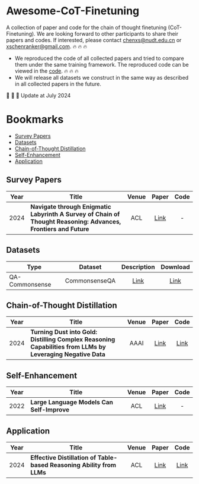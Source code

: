 # Awesome-CoT-Finetuning

A collection of paper and code for the chain of thought finetuning (CoT-Finetuning). We are looking forward to other participants to share their papers and codes. If interested, please contact chenxs@nudt.edu.cn or xschenranker@gmail.com. :fire: :fire: :fire: 

- We reproduced the code of all collected papers and tried to compare them under the same training framework. The reproduced code can be viewed in the [code](./code). :fire: :fire: :fire:
- We will release all datasets we construct in the same way as described in all collected papers in the future.

:bell: :bell: :bell: Update at July 2024


# Bookmarks
- [Survey Papers](#survey-papers-)
- [Datasets](#datasets-)
- [Chain-of-Thought Distillation](#Chain-of-Thought-Distillation-)
- [Self-Enhancement](#Self-Enhancement-)
- [Application](#Applicationt-)

## Survey Papers <span id="survey-papers-"></span>
| **Year**   | **Title**                                                                                     |  **Venue**    |                                       **Paper**                                            | **Code** |
| ---- |----------------------------------------------------------------------------------|:--------:|:---------------------------------------------------------------------------------:|:----:|
| 2024  | **Navigate through Enigmatic Labyrinth A Survey of Chain of Thought Reasoning: Advances, Frontiers and Future**   |  ACL    |                   [Link](https://arxiv.org/abs/2309.15402)                    | -  |

## Datasets <span id="datasets-"></span>
| **Type**                                                                                     |  **Dataset**    |                                       **Description**                                            | **Download** |
|----------------------------------------------------------------------------------|:--------:|:---------------------------------------------------------------------------------:|:----:|
| QA-Commonsense   |  CommonsenseQA    |                   [Link](https://arxiv.org/abs/1811.00937)                    | [Link](https://www.tau-nlp.org/commonsenseqa)  |

## Chain-of-Thought Distillation <span id="Chain-of-Thought-Distillation-"></span>
| **Year**   | **Title**                                                                                     |  **Venue**    |                                       **Paper**                                            | **Code** |
| ---- |----------------------------------------------------------------------------------|:--------:|:---------------------------------------------------------------------------------:|:----:|
| 2024  | **Turning Dust into Gold: Distilling Complex Reasoning Capabilities from LLMs by Leveraging Negative Data**   |  AAAI    |                   [Link](https://ojs.aaai.org/index.php/AAAI/article/view/29821)                    | [Link](https://github.com/Yiwei98/TDG)   |

## Self-Enhancement <span id="Self-Enhancement-"></span>
| **Year**   | **Title**                                                                                     |  **Venue**    |                                       **Paper**                                            | **Code** |
| ---- |----------------------------------------------------------------------------------|:--------:|:---------------------------------------------------------------------------------:|:----:|
| 2022  | **Large Language Models Can Self-Improve**   |  ACL    |                   [Link](https://aclanthology.org/2023.emnlp-main.67/)                    | -  |

## Application <span id="Applicationt-"></span>
| **Year**   | **Title**                                                                                     |  **Venue**    |                                       **Paper**                                            | **Code** |
| ---- |----------------------------------------------------------------------------------|:--------:|:---------------------------------------------------------------------------------:|:----:|
| 2024  | **Effective Distillation of Table-based Reasoning Ability from LLMs**   |  ACL    |                   [Link](https://aclanthology.org/2024.lrec-main.492/)                    | [Link]([https://github.com/Yiwei98/TDG](https://github.com/Bernard-Yang/DistillTableCoT))  |
